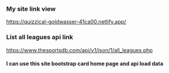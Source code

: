 ### My site link view
https://quizzical-goldwasser-41ca00.netlify.app/

### List all leagues api link
https://www.thesportsdb.com/api/v1/json/1/all_leagues.php


#### I can use this site bootstrap card home page and api load data 
